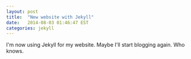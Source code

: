 ```yaml
---
layout: post
title:  "New website with Jekyll"
date:   2014-08-03 01:46:47 EST
categories: jekyll
---
```


I'm now using Jekyll for my website. Maybe I'll start blogging again. Who knows.
